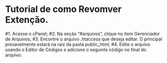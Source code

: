 # Tutorial de como Revomver Extenção.

#1. Acesse o cPanel;
#2. Na seção “#arquivos”, clique no item Gerenciador de Arquivos;
#3. Encontre o arquivo .htaccess que deseja editar. O principal provavelmente estará na raiz da pasta public_html;
#4. Edite o arquivo usando o Editor de Códigos e adicione o seguinte código no final do arquivo:
